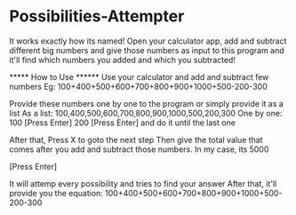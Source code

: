 # Possibilities-Attempter
It works exactly how its named! Open your calculator app, add and subtract different big numbers and give those numbers as input to this program and it'll find which numbers you added and which you subtracted!

***** How to Use ******
Use your calculator and add and subtract few numbers
Eg: 100+400+500+600+700+800+900+1000+500-200-300

Provide these numbers one by one to the program or simply provide it as a list
As a list: 100,400,500,600,700,800,900,1000,500,200,300
One by one: 100 [Press Enter] 200 [Press Enter] and do it until the last one

After that, Press X to goto the next step
Then give the total value that comes after you add and subtract those numbers.
In my case, its 5000

[Press Enter]

It will attemp every possibility and tries to find your answer
After that, it'll provide you the equation: 100+400+500+600+700+800+900+1000+500-200-300
